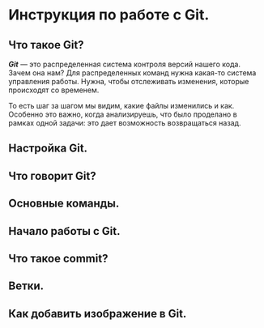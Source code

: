 # Инструкция по работе с Git.

## Что такое Git?

_**Git**_ — это распределенная система контроля версий нашего кода. Зачем она нам? Для распределенных команд нужна какая-то система управления работы. Нужна, чтобы отслеживать изменения, которые происходят со временем. 

То есть шаг за шагом мы видим, какие файлы изменились и как. Особенно это важно, когда анализируешь, что было проделано в рамках одной задачи: это дает возможность возвращаться назад.


## Настройка Git.

## Что говорит Git?

## Основные команды.

## Начало работы с Git.

## Что такое commit?

## Ветки. 

## Как добавить изображение в Git.

